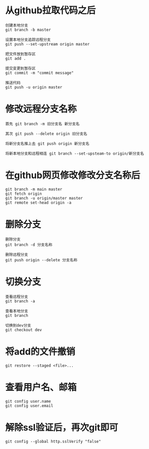# 从github拉取代码之后

~~~
创建本地分支
git branch -b master

设置本地分支追踪远程分支
git push --set-upstream origin master

把文件放到暂存区
git add .

提交变更到暂存区
git commit -m "commit message"

推送代码
git push -u origin master
~~~

# 修改远程分支名称

~~~
首先 git branch -m 旧分支名 新分支名

其次 git push --delete origin 旧分支名

将新分支名推上去 git push origin 新分支名

将新本地分支和远程相连 git branch --set-upsteam-to origin/新分支名
~~~

# 在github网页修改修改分支名称后

~~~
git branch -m main master
git fetch origin
git branch -u origin/master master
git remote set-head origin -a
~~~

# 删除分支

~~~
删除分支
git branch -d 分支名称

删除远程分支
git push origin --delete 分支名称
~~~



# 切换分支

~~~
查看远程分支
git branch -a

查看本地分支
git branch

切换到dev分支
git checkout dev
~~~



# 将add的文件撤销

~~~
git restore --staged <file>...
~~~



# 查看用户名、邮箱

~~~
git config user.name
git config user.email
~~~

# 解除ssl验证后，再次git即可

~~~
git config --global http.sslVerify "false"
~~~
